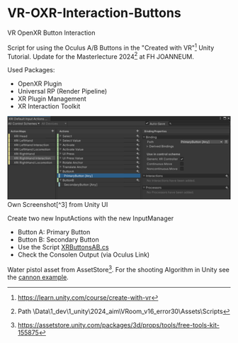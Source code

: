# VR-OXR-Interaction-Buttons
VR OpenXR Button Interaction

Script for using the Oculus A/B Buttons in the "Created with VR"[^1] Unity Tutorial.
Update for the Masterlecture 2024[^2] at FH JOANNEUM.

Used Packages:
* OpenXR Plugin
* Universal RP (Render Pipeline)
* XR Plugin Management
* XR Interaction Toolkit

<img src="./images/InputManager.png" width="800">
Own Screenshot[^3] from Unity UI


Create two new InputActions with the new InputManager
* Button A: Primary Button
* Button B: Secondary Button
* Use the Script [XRButtonsAB.cs](./scripts/XRButtonsAB.cs)
* Check the Consolen Output (via Oculus Link)

Water pistol asset from AssetStore[^4]. For the shooting Algorithm in Unity 
see the [cannon example](../../../Cannon_MoveShot).
  
[^1]: https://learn.unity.com/course/create-with-vr
[^2]: Path \Data\1_dev\1_unity\2024_aim\VRoom_v16_error30\Assets\Scripts 
[^3]: Path \Users\nisch\Bilder\Screenshots (only for reference) 
[^4]: https://assetstore.unity.com/packages/3d/props/tools/free-tools-kit-155875


